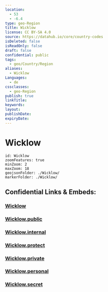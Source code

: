 ```yaml
---
location:
  - 53
  - -6.4
type: geo-Region
title: Wicklow
license: CC BY-SA 4.0
source: https://datahub.io/core/country-codes
isDeleted: false
isReadOnly: false
draft: false
confidential: public
tags:
  - geo/Country/Region
aliases:
  - Wicklow
Languages:
  - de
cssclasses:
  - geo-Region
publish: true
linkTitle:
keywords:
layout:
publishDate:
expiryDate:
---
```


# Wicklow

```leaflet
id: Wicklow
zoomFeatures: true 
minZoom: 2 
maxZoom: 18
geojsonFolder: ./Wicklow/
markerFolder: ./Wicklow/
```


## Confidential Links & Embeds: 

### [Wicklow](/_Standards/Earth/Continent/Europe/Europe~North/Ireland/Ireland,Provinces/Leinster/Wicklow.md) 

### [Wicklow.public](/_public/Earth/Continent/Europe/Europe~North/Ireland/Ireland,Provinces/Leinster/Wicklow.public.md) 

### [Wicklow.internal](/_internal/Earth/Continent/Europe/Europe~North/Ireland/Ireland,Provinces/Leinster/Wicklow.internal.md) 

### [Wicklow.protect](/_protect/Earth/Continent/Europe/Europe~North/Ireland/Ireland,Provinces/Leinster/Wicklow.protect.md) 

### [Wicklow.private](/_private/Earth/Continent/Europe/Europe~North/Ireland/Ireland,Provinces/Leinster/Wicklow.private.md) 

### [Wicklow.personal](/_personal/Earth/Continent/Europe/Europe~North/Ireland/Ireland,Provinces/Leinster/Wicklow.personal.md) 

### [Wicklow.secret](/_secret/Earth/Continent/Europe/Europe~North/Ireland/Ireland,Provinces/Leinster/Wicklow.secret.md)

